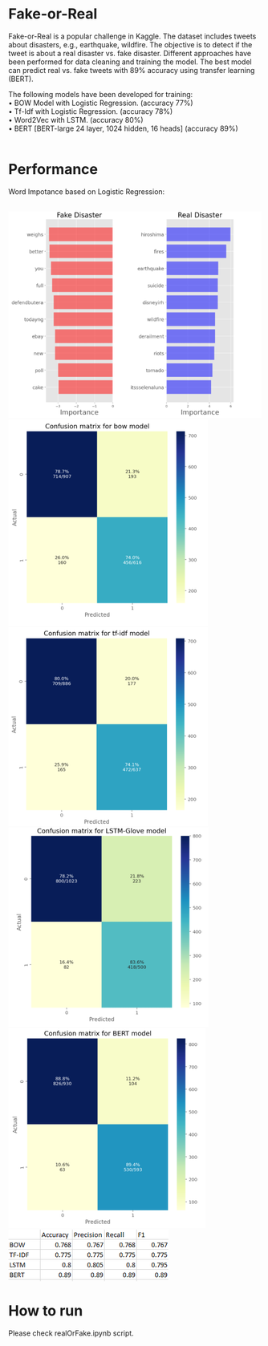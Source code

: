 # Fake-or-Real
Fake-or-Real is a popular challenge in Kaggle. The dataset includes tweets about disasters, e.g., earthquake, wildfire. The objective is to detect if the tweet is about a real disaster vs. fake disaster. Different approaches have been performed for data cleaning and training the model. The best model can predict real vs. fake tweets with 89% accuracy using transfer learning (BERT).

The following models have been developed for training:<br>
• BOW Model with Logistic Regression. (accuracy 77%)<br>
• Tf-Idf with Logistic Regression. (accuracy 78%)<br>
• Word2Vec with LSTM. (accuracy 80%)<br>
• BERT [BERT-large 24 layer, 1024 hidden, 16 heads] (accuracy 89%)<br>
<br>
# Performance
Word Impotance based on Logistic Regression:<br><br>

![](wordImportance.PNG)
![](bow.PNG)
![](tf-idf.PNG)
![](lstm.PNG)
![](bert.PNG)
![](performance_all.PNG)

# How to run
Please check realOrFake.ipynb script.

